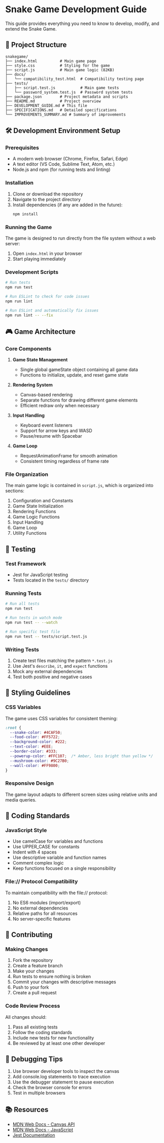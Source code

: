 # Snake Game Development Guide

This guide provides everything you need to know to develop, modify, and extend the Snake Game.

## 📁 Project Structure

```
snakegame/
├── index.html          # Main game page
├── style.css           # Styling for the game
├── script.js           # Main game logic (82KB)
├── docs/
│   └── compatibility_test.html  # Compatibility testing page
├── tests/
│   ├── script.test.js           # Main game tests
│   └── password_system.test.js  # Password system tests
├── package.json        # Project metadata and scripts
├── README.md           # Project overview
├── DEVELOPMENT_GUIDE.md # This file
├── SPECIFICATIONS.md   # Detailed specifications
└── IMPROVEMENTS_SUMMARY.md # Summary of improvements
```

## 🛠️ Development Environment Setup

### Prerequisites
- A modern web browser (Chrome, Firefox, Safari, Edge)
- A text editor (VS Code, Sublime Text, Atom, etc.)
- Node.js and npm (for running tests and linting)

### Installation

1. Clone or download the repository
2. Navigate to the project directory
3. Install dependencies (if any are added in the future):
   ```bash
   npm install
   ```

### Running the Game

The game is designed to run directly from the file system without a web server:

1. Open `index.html` in your browser
2. Start playing immediately

### Development Scripts

```bash
# Run tests
npm run test

# Run ESLint to check for code issues
npm run lint

# Run ESLint and automatically fix issues
npm run lint -- --fix
```

## 🎮 Game Architecture

### Core Components

1. **Game State Management**
   - Single global gameState object containing all game data
   - Functions to initialize, update, and reset game state

2. **Rendering System**
   - Canvas-based rendering
   - Separate functions for drawing different game elements
   - Efficient redraw only when necessary

3. **Input Handling**
   - Keyboard event listeners
   - Support for arrow keys and WASD
   - Pause/resume with Spacebar

4. **Game Loop**
   - RequestAnimationFrame for smooth animation
   - Consistent timing regardless of frame rate

### File Organization

The main game logic is contained in `script.js`, which is organized into sections:

1. Configuration and Constants
2. Game State Initialization
3. Rendering Functions
4. Game Logic Functions
5. Input Handling
6. Game Loop
7. Utility Functions

## 🧪 Testing

### Test Framework
- Jest for JavaScript testing
- Tests located in the `tests/` directory

### Running Tests

```bash
# Run all tests
npm run test

# Run tests in watch mode
npm run test -- --watch

# Run specific test file
npm run test -- tests/script.test.js
```

### Writing Tests

1. Create test files matching the pattern `*.test.js`
2. Use Jest's `describe`, `it`, and `expect` functions
3. Mock any external dependencies
4. Test both positive and negative cases

## 🎨 Styling Guidelines

### CSS Variables

The game uses CSS variables for consistent theming:

```css
:root {
  --snake-color: #4CAF50;
  --food-color: #FF5722;
  --background-color: #222;
  --text-color: #EEE;
  --border-color: #333;
  --powerup-color: #FFC107;  /* Amber, less bright than yellow */
  --mushroom-color: #9C27B0;
  --wall-color: #FF9800;
}
```

### Responsive Design

The game layout adapts to different screen sizes using relative units and media queries.

## 🔧 Coding Standards

### JavaScript Style

- Use camelCase for variables and functions
- Use UPPER_CASE for constants
- Indent with 4 spaces
- Use descriptive variable and function names
- Comment complex logic
- Keep functions focused on a single responsibility

### File:// Protocol Compatibility

To maintain compatibility with the file:// protocol:

1. No ES6 modules (import/export)
2. No external dependencies
3. Relative paths for all resources
4. No server-specific features

## 🚀 Contributing

### Making Changes

1. Fork the repository
2. Create a feature branch
3. Make your changes
4. Run tests to ensure nothing is broken
5. Commit your changes with descriptive messages
6. Push to your fork
7. Create a pull request

### Code Review Process

All changes should:

1. Pass all existing tests
2. Follow the coding standards
3. Include new tests for new functionality
4. Be reviewed by at least one other developer

## 🐛 Debugging Tips

1. Use browser developer tools to inspect the canvas
2. Add console.log statements to trace execution
3. Use the debugger statement to pause execution
4. Check the browser console for errors
5. Test in multiple browsers

## 📚 Resources

- [MDN Web Docs - Canvas API](https://developer.mozilla.org/en-US/docs/Web/API/Canvas_API)
- [MDN Web Docs - JavaScript](https://developer.mozilla.org/en-US/docs/Web/JavaScript)
- [Jest Documentation](https://jestjs.io/docs/getting-started)
